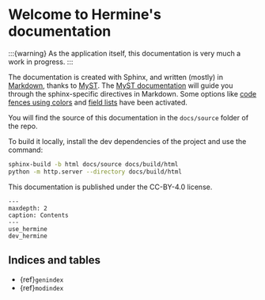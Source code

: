 <!---  
SPDX-FileCopyrightText: Hermine team <hermine@inno3.fr> 
SPDX-License-Identifier: CC-BY-4.0
-->

# Welcome to Hermine's documentation

:::{warning}
As the application itself, this documentation is very much a work in progress.
:::

The documentation is created with Sphinx, and written (mostly) in [Markdown](https://www.markdownguide.org/basic-syntax), thanks to [MyST](https://myst-parser.readthedocs.io/en/latest/sphinx/index.html).
The [MyST documentation](https://myst-parser.readthedocs.io/en/latest/syntax/syntax.html) will guide you through the sphinx-specific directives in Markdown. Some options like [code fences using colors](https://myst-parser.readthedocs.io/en/latest/syntax/optional.html#code-fences-using-colons) and [field lists](https://myst-parser.readthedocs.io/en/latest/syntax/optional.html#field-lists) have been activated. 

You will find the source of this documentation in the `docs/source` folder of the repo.

To build it locally, install the dev dependencies of the project and use the command:

```bash
sphinx-build -b html docs/source docs/build/html
python -m http.server --directory docs/build/html
```

This documentation is published under the CC-BY-4.0 license. 

```{toctree}
---
maxdepth: 2
caption: Contents
---
use_hermine
dev_hermine
```


## Indices and tables

* {ref}`genindex`
* {ref}`modindex`
